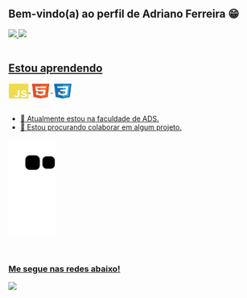 ## Bem-vindo(a) ao perfil de Adriano Ferreira 😁

 <div>
   <a href="https://github.com/Adrianof1">
   <img height="180em" src="https://github-readme-stats.vercel.app/api?username=Adrianof1&show_icons=true&theme=tokyonight&include_all_commits=true&count_private=true"/>
   <img height="180em" src="https://github-readme-stats.vercel.app/api/top-langs/?username=Adrianof1&layout=compact&langs_count=6&theme=tokyonight"/>
</div>
    
<div style="display: inline_block"><br>
  

 
## Estou aprendendo

<img align="center" alt="Js" height="30" width="40" src="https://raw.githubusercontent.com/devicons/devicon/master/icons/javascript/javascript-plain.svg">
  <img align="center" alt="HTML" height="30" width="40" src="https://raw.githubusercontent.com/devicons/devicon/master/icons/html5/html5-original.svg">
  <img align="center" alt="CSS" height="30" width="40" src="https://raw.githubusercontent.com/devicons/devicon/master/icons/css3/css3-original.svg"><br><br>
          
  - 🔭 Atualmente estou na faculdade de ADS.
  - 👯 Estou procurando colaborar em algum projeto.
    





 ![Snake animation](https://github.com/Adrianof1/Adrianof1/blob/output/github-contribution-grid-snake.svg)

</div>
 
<br>
 
### Me segue nas redes abaixo!
 
<div> 
  <a href="www.linkedin.com/in/adriano-ferreira-8b227b11b" target="_blank"><img src="https://img.shields.io/badge/-LinkedIn-%230077B5?style=for-the-badge&logo=linkedin&logoColor=white" target="_blank"></a>
</div>
